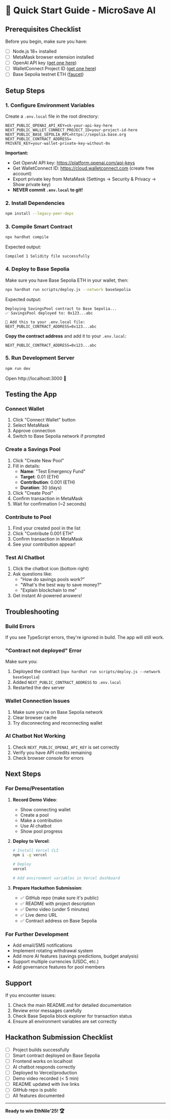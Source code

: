 # 🚀 Quick Start Guide - MicroSave AI

## Prerequisites Checklist

Before you begin, make sure you have:

- [ ] Node.js 18+ installed
- [ ] MetaMask browser extension installed
- [ ] OpenAI API key ([get one here](https://platform.openai.com/api-keys))
- [ ] WalletConnect Project ID ([get one here](https://cloud.walletconnect.com))
- [ ] Base Sepolia testnet ETH ([faucet](https://www.coinbase.com/faucets/base-ethereum-sepolia-faucet))

## Setup Steps

### 1. Configure Environment Variables

Create a `.env.local` file in the root directory:

```env
NEXT_PUBLIC_OPENAI_API_KEY=sk-your-api-key-here
NEXT_PUBLIC_WALLET_CONNECT_PROJECT_ID=your-project-id-here
NEXT_PUBLIC_BASE_SEPOLIA_RPC=https://sepolia.base.org
NEXT_PUBLIC_CONTRACT_ADDRESS=
PRIVATE_KEY=your-wallet-private-key-without-0x
```

**Important:**
- Get OpenAI API key: https://platform.openai.com/api-keys
- Get WalletConnect ID: https://cloud.walletconnect.com (create free account)
- Export private key from MetaMask (Settings → Security & Privacy → Show private key)
- **NEVER commit `.env.local` to git!**

### 2. Install Dependencies

```bash
npm install --legacy-peer-deps
```

### 3. Compile Smart Contract

```bash
npx hardhat compile
```

Expected output:
```
Compiled 1 Solidity file successfully
```

### 4. Deploy to Base Sepolia

Make sure you have Base Sepolia ETH in your wallet, then:

```bash
npx hardhat run scripts/deploy.js --network baseSepolia
```

Expected output:
```
Deploying SavingsPool contract to Base Sepolia...
✅ SavingsPool deployed to: 0x123...abc

📝 Add this to your .env.local file:
NEXT_PUBLIC_CONTRACT_ADDRESS=0x123...abc
```

**Copy the contract address** and add it to your `.env.local`:
```env
NEXT_PUBLIC_CONTRACT_ADDRESS=0x123...abc
```

### 5. Run Development Server

```bash
npm run dev
```

Open http://localhost:3000 🎉

## Testing the App

### Connect Wallet
1. Click "Connect Wallet" button
2. Select MetaMask
3. Approve connection
4. Switch to Base Sepolia network if prompted

### Create a Savings Pool
1. Click "Create New Pool"
2. Fill in details:
   - **Name**: "Test Emergency Fund"
   - **Target**: 0.01 (ETH)
   - **Contribution**: 0.001 (ETH)
   - **Duration**: 30 (days)
3. Click "Create Pool"
4. Confirm transaction in MetaMask
5. Wait for confirmation (~2 seconds)

### Contribute to Pool
1. Find your created pool in the list
2. Click "Contribute 0.001 ETH"
3. Confirm transaction in MetaMask
4. See your contribution appear!

### Test AI Chatbot
1. Click the chatbot icon (bottom right)
2. Ask questions like:
   - "How do savings pools work?"
   - "What's the best way to save money?"
   - "Explain blockchain to me"
3. Get instant AI-powered answers!

## Troubleshooting

### Build Errors
If you see TypeScript errors, they're ignored in build. The app will still work.

### "Contract not deployed" Error
Make sure you:
1. Deployed the contract (`npx hardhat run scripts/deploy.js --network baseSepolia`)
2. Added `NEXT_PUBLIC_CONTRACT_ADDRESS` to `.env.local`
3. Restarted the dev server

### Wallet Connection Issues
1. Make sure you're on Base Sepolia network
2. Clear browser cache
3. Try disconnecting and reconnecting wallet

### AI Chatbot Not Working
1. Check `NEXT_PUBLIC_OPENAI_API_KEY` is set correctly
2. Verify you have API credits remaining
3. Check browser console for errors

## Next Steps

### For Demo/Presentation

1. **Record Demo Video**:
   - Show connecting wallet
   - Create a pool
   - Make a contribution
   - Use AI chatbot
   - Show pool progress

2. **Deploy to Vercel**:
   ```bash
   # Install Vercel CLI
   npm i -g vercel
   
   # Deploy
   vercel
   
   # Add environment variables in Vercel dashboard
   ```

3. **Prepare Hackathon Submission**:
   - ✅ GitHub repo (make sure it's public)
   - ✅ README with project description
   - ✅ Demo video (under 5 minutes)
   - ✅ Live demo URL
   - ✅ Contract address on Base Sepolia

### For Further Development

- Add email/SMS notifications
- Implement rotating withdrawal system
- Add more AI features (savings predictions, budget analysis)
- Support multiple currencies (USDC, etc.)
- Add governance features for pool members

## Support

If you encounter issues:
1. Check the main README.md for detailed documentation
2. Review error messages carefully
3. Check Base Sepolia block explorer for transaction status
4. Ensure all environment variables are set correctly

## Hackathon Submission Checklist

- [ ] Project builds successfully
- [ ] Smart contract deployed on Base Sepolia
- [ ] Frontend works on localhost
- [ ] AI chatbot responds correctly
- [ ] Deployed to Vercel/production
- [ ] Demo video recorded (< 5 min)
- [ ] README updated with live links
- [ ] GitHub repo is public
- [ ] All features documented

---

**Ready to win EthNile'25! 🏆**
